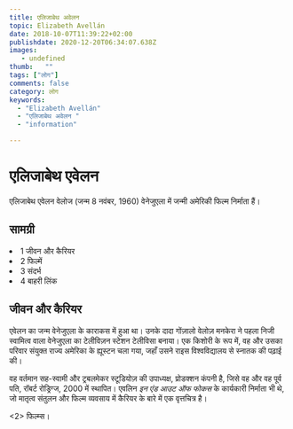 ```yaml
---
title: एलिजाबेथ अवेलन 
topic: Elizabeth Avellán
date: 2018-10-07T11:39:22+02:00
publishdate: 2020-12-20T06:34:07.638Z
images: 
   - undefined
thumb:   ""
tags: ["लोग"]
comments: false
category: लोग
keywords: 
  - "Elizabeth Avellán"
  - "एलिजाबेथ अवेलन "
  - "information"

---
```

<h1> एलिजाबेथ एवेलन </h1> <p> एलिजाबेथ एवेलन वेलोज (जन्म 8 नवंबर, 1960) वेनेजुएला में जन्मी अमेरिकी फिल्म निर्माता हैं। </p> <h2> सामग्री </h2 <ul> <li> 1 जीवन और कैरियर </li> <li> 2 फिल्में </li> <li> 3 संदर्भ </li> <li> 4 बाहरी लिंक </li> </ul> <h2> जीवन और कैरियर </h2> <p> एवेलन का जन्म वेनेजुएला के काराकस में हुआ था। उनके दादा गोंज़ालो वेलोज़ मनकेरा ने पहला निजी स्वामित्व वाला वेनेजुएला का टेलीविज़न स्टेशन टेलीविसा बनाया। एक किशोरी के रूप में, वह और उसका परिवार संयुक्त राज्य अमेरिका के ह्यूस्टन चला गया, जहाँ उसने राइस विश्वविद्यालय से स्नातक की पढ़ाई की। </p> <p> वह वर्तमान सह-स्वामी और ट्रबलमेकर स्टूडियोज़ की उपाध्यक्ष, प्रोडक्शन कंपनी है, जिसे वह और वह पूर्व पति, रॉबर्ट रोड्रिग्ज, 2000 में स्थापित। एवलिन <i> इन एंड आउट ऑफ फोकस </i> के कार्यकारी निर्माता भी थे, जो मातृत्व संतुलन और फिल्म व्यवसाय में कैरियर के बारे में एक वृत्तचित्र है। </p> <2> फिल्म्स। </h2> 